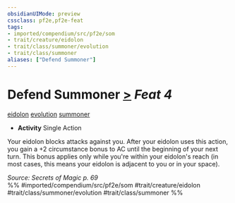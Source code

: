 ```yaml
---
obsidianUIMode: preview
cssclass: pf2e,pf2e-feat
tags:
- imported/compendium/src/pf2e/som
- trait/creature/eidolon
- trait/class/summoner/evolution
- trait/class/summoner
aliases: ["Defend Summoner"]
---
```

# Defend Summoner  [>](chapter-9-playing-the-game.md#Actions "Single Action") *Feat 4*  
[eidolon](eidolon-som.md)  [evolution](evolution-som.md)  [summoner](rules/traits/summoner-som.md)  

- **Activity** Single Action

Your eidolon blocks attacks against you. After your eidolon uses this action, you gain a +2 circumstance bonus to AC until the beginning of your next turn. This bonus applies only while you're within your eidolon's reach (in most cases, this means your eidolon is adjacent to you or in your space).

*Source: Secrets of Magic p. 69*  
%% #imported/compendium/src/pf2e/som #trait/creature/eidolon #trait/class/summoner/evolution #trait/class/summoner %%
